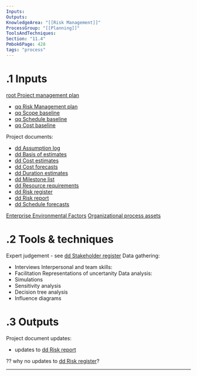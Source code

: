 ```yaml
---
Inputs:
Outputs:
KnowledgeArea: "[[Risk Management]]"
ProcessGroup: "[[Planning]]"
ToolsAndTechniques:
Section: "11.4"
Pmbok6Page: 428
tags: "process"
---
```

# .1 Inputs

[root Project management plan](root%20Project%20management%20plan.md)
* [qq Risk Management plan](qq%20Risk%20Management%20plan.md)
* [qq Scope baseline](qq%20Scope%20baseline.md)
* [qq Schedule baseline](qq%20Schedule%20baseline.md)
* [qq Cost baseline](qq%20Cost%20baseline.md)

Project documents:
* [dd Assumption log](dd%20Assumption%20log.md)
* [dd Basis of estimates](dd%20Basis%20of%20estimates.md)
* [dd Cost estimates](dd%20Cost%20estimates.md)
* [dd Cost forecasts](dd%20Cost%20forecasts.md)
* [dd Duration estimates](dd%20Duration%20estimates.md)
* [dd Milestone list](dd%20Milestone%20list.md)
* [dd Resource requirements](dd%20Resource%20requirements.md)
* [dd Risk register](dd%20Risk%20register.md)
* [dd Risk report](dd%20Risk%20report.md)
* [dd Schedule forecasts](dd%20Schedule%20forecasts.md)

[Enterprise Environmental Factors](Enterprise%20Environmental%20Factors.md)
[Organizational process assets](Organizational%20process%20assets.md)

# .2 Tools & techniques
Expert judgement - see [dd Stakeholder register](dd%20Stakeholder%20register.md)
Data gathering:
* Interviews
Interpersonal and team skills:
* Facilitation
Representations of uncertanity
Data analysis:
* Simulations
* Sensitivity analysis
* Decision tree analysis
* Influence diagrams

# .3 Outputs
Project document updates:
* updates to [dd Risk report](dd%20Risk%20report.md)

?? why no updates to [dd Risk register](dd%20Risk%20register.md)?

---
